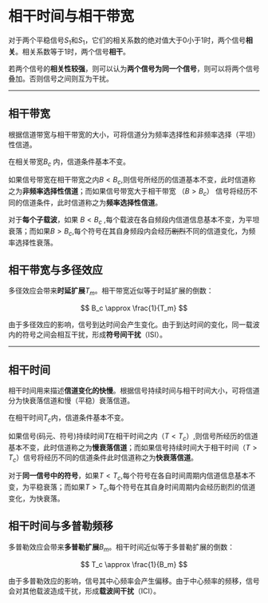 # 相干时间与相干带宽

对于两个平稳信号$S_1$和$S_1$，它们的相关系数的绝对值大于0小于1时，两个信号**相关**。相关系数等于1时，两个信号**相干**。

若两个信号的**相关性较强**，则可以认为**两个信号为同一个信号**，则可以将两个信号叠加。否则信号之间则互为干扰。

----------

## 相干带宽

根据信道带宽与相干带宽的大小，可将信道分为频率选择性和非频率选择（平坦）性信道。

在相关带宽${B}_{c}$ 内，信道条件基本不变。

如果信号带宽在相干带宽之内${B}<{B_c}$,则信号所经历的信道基本不变，此时信道称之为**非频率选择性信道**；而如果信号带宽大于相干带宽 （${B}>{B_c}$） 信号将经历不同的信道条件，此时信道称之为**频率选择性信道**。

对于**每个子载波**，如果 ${B}<{B_c}$ ,每个载波在各自频段内信道信息基本不变，为平坦衰落；而如果${B>B}_{c}$,每个符号在其自身频段内会经历~~剧烈~~不同的信道变化，为频率选择性衰落。

## 相干带宽与多径效应

多径效应会带来**时延扩展**$T_m$。相干带宽近似等于时延扩展的倒数：

$$
B_c \approx \frac{1}{T_m}
$$

由于多径效应的影响，信号到达时间会产生变化。由于到达时间的变化，同一载波内的符号之间会相互干扰，形成**符号间干扰**（ISI）。

----------

## 相干时间

相干时间用来描述**信道变化的快慢**。根据信号持续时间与相干时间大小，可将信道分为快衰落信道和慢（平稳）衰落信道。

在相干时间${T}_{c}$内，信道条件基本不变。

如果信号(码元、符号)持续时间$T$在相干时间之内（${T}<{T_c}$）,则信号所经历的信道基本不变，此时信道称之为**慢衰落信道**；而如果信号持续时间大于相干时间（${T}>{T_c}$）信号将经历不同的信道条件此时信道称之为**快衰落信道**。

对于**同一信号中的符号**，如果${T}<{T_c}$,每个符号在各自时间周期内信道信息基本不变，为平稳衰落；而如果${T}>{T_c}$,每个符号在其自身时间周期内会经历剧烈的信道变化，为快衰落。

## 相干时间与多普勒频移

多普勒效应会带来**多普勒扩展**$B_m$。相干时间近似等于多普勒扩展的倒数：

$$
T_c \approx \frac{1}{B_m}
$$

由于多普勒效应的影响，信号其中心频率会产生偏移。由于中心频率的频移，信号会对其他载波造成干扰，形成**载波间干扰**（ICI）。

